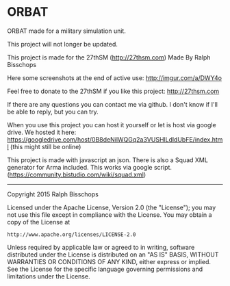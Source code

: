 # ORBAT
ORBAT made for a military simulation unit.

This project will not longer be updated.

This project is made for the 27thSM (http://27thsm.com)
Made By Ralph Bisschops

Here some screenshots at the end of active use:
http://imgur.com/a/DWY4o

Feel free to donate to the 27thSM if you like this project:
http://27thsm.com

If there are any questions you can contact me via github.
I don't know if I'll be able to reply, but you can try.

When you use this project you can host it yourself or let is host via google drive.
We hosted it here: https://googledrive.com/host/0B8deNilWQGq2a3VUSHlLdldUbFE/index.html
(this might still be online)

This project is made with javascript an json.
There is also a Squad XML generator for Arma included. This works via google script.
(https://community.bistudio.com/wiki/squad.xml)


---------------------------

Copyright 2015 Ralph Bisschops

Licensed under the Apache License, Version 2.0 (the "License");
you may not use this file except in compliance with the License.
You may obtain a copy of the License at

    http://www.apache.org/licenses/LICENSE-2.0

Unless required by applicable law or agreed to in writing, software
distributed under the License is distributed on an "AS IS" BASIS,
WITHOUT WARRANTIES OR CONDITIONS OF ANY KIND, either express or implied.
See the License for the specific language governing permissions and
limitations under the License.
